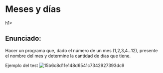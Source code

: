 <h1>Meses y días</h1>h1>



<h2>Enunciado:</h2>
Hacer un programa que, dado el número de un mes (1,2,3,4…12), presente el nombre del mes y determine la cantidad de días que tiene.

Ejemplo del test
![15b6c8d11e148d6541c7342927393dc9](https://github.com/user-attachments/assets/92781382-1605-4ac8-99c5-5fd5372819c7)
